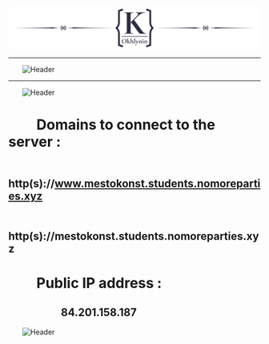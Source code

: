    ![Header](https://github.com/KonstantinOkhlynin/LearnToLearn/blob/master/assets/Headergithubname%20(2).svg)

---

  ![Header](https://github.com/KonstantinOkhlynin/Project15/blob/main/assets/Attention.svg)

---
  ![Header](https://github.com/KonstantinOkhlynin/Project15/blob/main/assets/Mesto%20BackendEN.svg)
#   Domains to connect to the server :
##      http(s)://www.mestokonst.students.nomoreparties.xyz
##      http(s)://mestokonst.students.nomoreparties.xyz
#   Public IP address :
##       84.201.158.187

  ![Header](https://github.com/KonstantinOkhlynin/Project15/blob/main/assets/12.svg)
